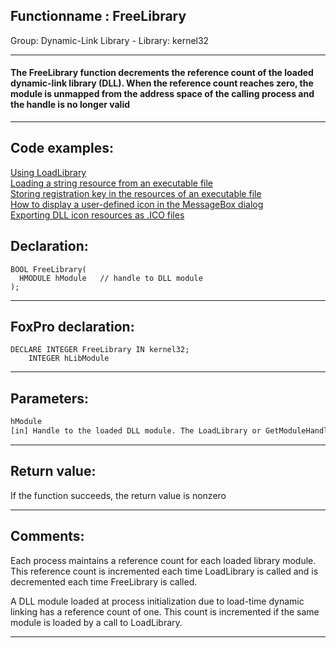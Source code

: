 <link rel="stylesheet" type="text/css" href="../../css/win32api.css">  
<link rel="stylesheet" href="https://cdnjs.cloudflare.com/ajax/libs/font-awesome/4.7.0/css/font-awesome.min.css">

## Functionname : FreeLibrary
Group: Dynamic-Link Library - Library: kernel32    
***  


#### The FreeLibrary function decrements the reference count of the loaded dynamic-link library (DLL). When the reference count reaches zero, the module is unmapped from the address space of the calling process and the handle is no longer valid
***  


## Code examples:
[Using LoadLibrary](../../samples/sample_007.md)  
[Loading a string resource from an executable file](../../samples/sample_213.md)  
[Storing registration key in the resources of an executable file](../../samples/sample_401.md)  
[How to display a user-defined icon in the MessageBox dialog](../../samples/sample_500.md)  
[Exporting DLL icon resources as .ICO files](../../samples/sample_502.md)  

## Declaration:
```foxpro  
BOOL FreeLibrary(
  HMODULE hModule   // handle to DLL module
);  
```  
***  


## FoxPro declaration:
```foxpro  
DECLARE INTEGER FreeLibrary IN kernel32;
	INTEGER hLibModule  
```  
***  


## Parameters:
```txt  
hModule
[in] Handle to the loaded DLL module. The LoadLibrary or GetModuleHandle function returns this handle.  
```  
***  


## Return value:
If the function succeeds, the return value is nonzero  
***  


## Comments:
Each process maintains a reference count for each loaded library module. This reference count is incremented each time LoadLibrary is called and is decremented each time FreeLibrary is called.   
  
A DLL module loaded at process initialization due to load-time dynamic linking has a reference count of one. This count is incremented if the same module is loaded by a call to LoadLibrary.  
  
***  

